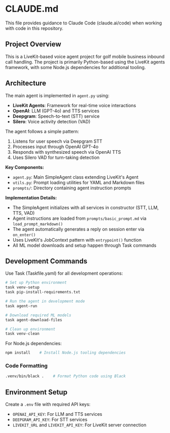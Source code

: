# CLAUDE.md

This file provides guidance to Claude Code (claude.ai/code) when working with code in this repository.

## Project Overview

This is a LiveKit-based voice agent project for golf mobile business inbound call handling. The project is primarily Python-based using the LiveKit agents framework, with some Node.js dependencies for additional tooling.

## Architecture

The main agent is implemented in `agent.py` using:
- **LiveKit Agents**: Framework for real-time voice interactions
- **OpenAI**: LLM (GPT-4o) and TTS services
- **Deepgram**: Speech-to-text (STT) service
- **Silero**: Voice activity detection (VAD)

The agent follows a simple pattern:
1. Listens for user speech via Deepgram STT
2. Processes input through OpenAI GPT-4o
3. Responds with synthesized speech via OpenAI TTS
4. Uses Silero VAD for turn-taking detection

**Key Components:**
- `agent.py`: Main SimpleAgent class extending LiveKit's Agent
- `utils.py`: Prompt loading utilities for YAML and Markdown files
- `prompts/`: Directory containing agent instruction prompts

**Implementation Details:**
- The SimpleAgent initializes with all services in constructor (STT, LLM, TTS, VAD)
- Agent instructions are loaded from `prompts/basic_prompt.md` via `load_prompt_markdown()` 
- The agent automatically generates a reply on session enter via `on_enter()`
- Uses LiveKit's JobContext pattern with `entrypoint()` function
- All ML model downloads and setup happen through Task commands

## Development Commands

Use Task (Taskfile.yaml) for all development operations:

```bash
# Set up Python environment
task venv-setup
task pip-install-requirements.txt

# Run the agent in development mode
task agent-run

# Download required ML models
task agent-download-files

# Clean up environment
task venv-clean
```

For Node.js dependencies:
```bash
npm install    # Install Node.js tooling dependencies
```

### Code Formatting
```bash
.venv/bin/black .    # Format Python code using Black
```

## Environment Setup

Create a `.env` file with required API keys:
- `OPENAI_API_KEY`: For LLM and TTS services
- `DEEPGRAM_API_KEY`: For STT services
- `LIVEKIT_URL` and `LIVEKIT_API_KEY`: For LiveKit server connection